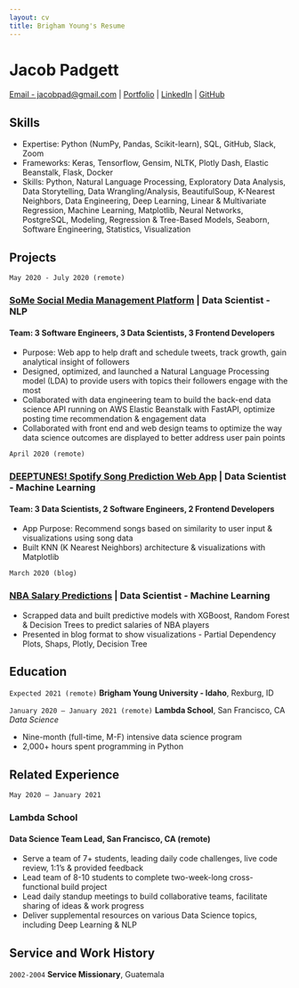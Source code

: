 ```yaml
---
layout: cv
title: Brigham Young's Resume
---
```

# Jacob Padgett

<div id="webaddress">
<a href="#">Email - jacobpad@gmail.com</a>
| <a href="https://jacobpad.github.io/">Portfolio</a>
| <a href="https://www.linkedin.com/jacobpad">LinkedIn</a>
| <a href="https://github.com/jacobpad">GitHub</a>
</div>

<!-- https://www.monique.tech/the-art-of-markdown -->

## Skills
* Expertise: Python (NumPy, Pandas, Scikit-learn), SQL, GitHub, Slack, Zoom
* Frameworks: Keras, Tensorflow, Gensim, NLTK, Plotly Dash, Elastic Beanstalk, Flask, Docker
* Skills: Python, Natural Language Processing, Exploratory Data Analysis, Data Storytelling, Data Wrangling/Analysis, BeautifulSoup, K-Nearest Neighbors, Data Engineering, Deep Learning, Linear & Multivariate Regression, Machine Learning, Matplotlib, Neural Networks, PostgreSQL, Modeling, Regression & Tree-Based Models, Seaborn, Software Engineering, Statistics, Visualization

## Projects
`May 2020 - July 2020 (remote)`
### [SoMe Social Media Management Platform](https://github.com/Lambda-School-Labs/social-media-strategy-ds) | Data Scientist - NLP
#### Team: 3 Software Engineers, 3 Data Scientists, 3 Frontend Developers
* Purpose: Web app to help draft and schedule tweets, track growth, gain analytical insight of followers
* Designed, optimized, and launched a Natural Language Processing​ model (LDA) to provide users with topics
their followers engage with the most
* Collaborated with data engineering team to build the back-end data science API running on AWS Elastic
Beanstalk with FastAPI, optimize posting time recommendation & engagement data
* Collaborated with front end and web design teams to optimize the way data science outcomes are
displayed to better address user pain points

`April 2020 (remote)`
### [DEEPTUNES! Spotify Song Prediction Web App](https://github.com/Lambda-Spotify-Song-Suggester-3/datascience) | Data Scientist - Machine Learning
#### Team: 3 Data Scientists, 2 Software Engineers, 2 Frontend Developers
* App Purpose:​ Recommend songs based on similarity to user input & visualizations using song data
* Built KNN (K Nearest Neighbors) architecture & visualizations with Matplotlib

`March 2020 (blog)`
### [NBA Salary Predictions](https://jacobpad.github.io/2020-03-05-Unit-2-Build-Week-NBA-Salaries/) | Data Scientist - Machine Learning
* Scrapped data and built predictive models with XGBoost, Random Forest & Decision Trees to predict
salaries of NBA players
* Presented in blog format to show visualizations - Partial Dependency Plots, Shaps, Plotly, Decision Tree


## Education

`Expected 2021 (remote)`
__Brigham Young University - Idaho__, Rexburg, ID

`January 2020 – January 2021 (remote)`
__Lambda School__, San Francisco, CA
_Data Science_
* Nine-month (full-time, M-F) intensive data science program
* 2,000+ hours spent programming in Python


## Related Experience

`May 2020 – January 2021`
### Lambda School
#### Data Science Team Lead, San Francisco, CA (remote)
* Serve a team of 7+ students, leading daily code challenges, live code review, 1:1’s & provided feedback
* Lead team of 8-10 students to complete two-week-long cross-functional build project
* Lead daily standup meetings to build collaborative teams, facilitate sharing of ideas & work progress
* Deliver supplemental resources on various Data Science topics, including Deep Learning & NLP

## Service and Work History

`2002-2004`
__Service Missionary__, Guatemala



<!-- ### Footer

Last updated: May 2013 -->


